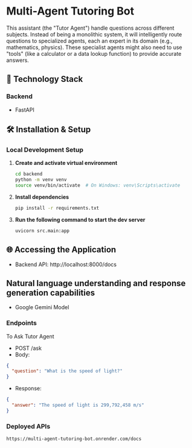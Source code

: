 # Multi-Agent Tutoring Bot

This assistant (the "Tutor Agent") handle questions across different subjects. Instead of being a monolithic system, it will intelligently route questions to specialized agents, each an expert in its domain (e.g., mathematics, physics). These specialist agents might also need to use "tools" (like a calculator or a data lookup function) to provide accurate answers.

## 🚀 Technology Stack

### Backend

- FastAPI

## 🛠️ Installation & Setup

### Local Development Setup

1. **Create and activate virtual environment**

   ```bash
   cd backend
   python -m venv venv
   source venv/bin/activate  # On Windows: venv\Scripts\activate
   ```

2. **Install dependencies**

   ```bash
   pip install -r requirements.txt
   ```

3. **Run the following command to start the dev server**

   ```bash
   uvicorn src.main:app
   ```

## 🌐 Accessing the Application

- Backend API: http://localhost:8000/docs

## Natural language understanding and response generation capabilities

- Google Gemini Model

### Endpoints

To Ask Tutor Agent

- POST /ask
- Body:

```json
{
  "question": "What is the speed of light?"
}
```

- Response:

```json
{
  "answer": "The speed of light is 299,792,458 m/s"
}
```
### Deployed APIs 
```bash
https://multi-agent-tutoring-bot.onrender.com/docs
```
